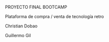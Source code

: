 PROYECTO FINAL BOOTCAMP

Plataforma de compra / venta de tecnología retro

Christian Dobao

Guillermo Gil
